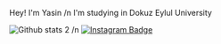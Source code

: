 Hey! I'm Yasin /n
I'm studying in Dokuz Eylul University

![Github stats 2](https://github-readme-stats.vercel.app/api?username=theyasinsahin&show_icons=true&theme=radical) /n
[![Instagram Badge](https://img.shields.io/badge/-Instagram-C13584?style=flat-quare&labelColor=C13584&logo=instagram&logoColor=white&link=link)](https://z-p15.www.instagram.com/theyasinsahin/)
